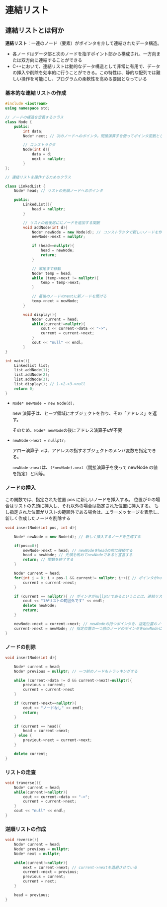 # 連結リスト

## 連結リストとは何か

**連結リスト**：一連のノード（要素）がポインタを介して連結されたデータ構造。

- 各ノードはデータ部と次のノードを指すポイント部から構成され、一方向または双方向に連結することができる
- C++において、連結リストは動的なデータ構造として非常に有用で、データの挿入や削除を効率的に行うことができる。この特性は、静的な配列では難しい操作を可能にし、プログラムの柔軟性を高める要因となっている

### 基本的な連結リストの作成

```C++
#include <iostream>
using namespace std;

// ノードの構造を定義するクラス
class Node {
    public:
        int data;
        Node* next; // 次のノードへのポインタ。間接演算子を使ってポインタ変数として定義

        // コンストラクタ
        Node(int d){
            data = d;
            next = nullptr;
        }
};

// 連結リストを操作するためのクラス

class LinkedList {
    Node* head; // リストの先頭ノードへのポインタ

    public:
        LinkedList(){
            head = nullptr;
        }

        // リストの最後尾ににノードを追加する関数
        void addNode(int d){
            Node* newNode = new Node(d); // コンストラクタで新しいノードを作成
            newNode->next = nullptr;

            if (head==nullptr){
                head = newNode;
                return;
            }

            // 末尾まで移動
            Node* temp = head;
            while (temp->next != nullptr){
                temp = temp->next;
            }

            // 最後のノードのnextに新ノードを繋げる
            temp->next = newNode;
        }

        void display(){
            Node* current = head;
            while(current!=nullptr){
                cout << current->data << "->";
                current = current->next;
            }
            cout << "null" << endl;
        }
}

int main(){
    Linkedlist list;
    list.addNode(1);
    list.addNode(2);
    list.addNode(3);
    list.display(); // 1->2->3->null
    return 0;
}
```

- `Node* newNode = new Node(d);`

  new 演算子は、ヒープ領域にオブジェクトを作り、その「アドレス」を返す。

  そのため、`Node* newNode`の後にアドレス演算子`&`が不要

- `newNode->next = nullptr;`

  アロー演算子`->`は、アドレスの指すオブジェクトのメンバ変数を指定できる。

  `newNode->next`は、`(*newNode).next`（間接演算子を使って newNode の値を指定）と同等。

### ノードの挿入

この関数では、指定された位置 pos に新しいノードを挿入する。
位置が０の場合はリストの先頭に挿入し、それ以外の場合は指定された位置に挿入する。
もし指定された位置がリストの範囲外である場合は、エラーメッセージを表示し、新しく作成したノードを削除する

```c++
void insertNode(int pos, int d){

    Node* newNode = new Node(d); // 新しく挿入するノードを生成する

    if(pos==0){
        newNode->next = head; // newNodeをheadの前に接続する
        head = newNode; // 先頭を改めてnewNodeであると宣言する
        return; // 関数を終了する
    }

    Node* current = head;
    for(int i = 0; i < pos-1 && current!= nullptr; i++){ // ポインタがnullptrでない限り、指定された位置posまでcurrentを進める
        current = current->next;
    }

    if (current == nullptr){ // ポインタがnullptrであるということは、連結リストの最終に達してしまったということ。つまり、指定された位置posがリストの長さ外であることを表す
        cout << "1がリストの範囲外です" << endl;
        delete newNode;
        return;
    }

    newNode->next = current->next; // newNodeの持つポインタを、指定位置のノードの次に指す
    current->next = newNode; // 指定位置の一つ前のノードのポインタをnewNodeに指す
}
```

### ノードの削除

```c++
void insertNode(int d){

    Node* current = head;
    Node* previous = nullptr; // 一つ前のノードもトラッキングする

    while (current->data != d && current->next!=nullptr){
        previous = current;
        current = current->next
    }

    if (current->next==nullptr){
        cout << "ノードなし" << endl;
        return;
    }

    if (current == head){
        head = current->next;
    } else {
        previout->next = current->next;
    }

    delete current;
}
```

### リストの走査

```c++
void traverse(){
    Node* current = head;
    while(current!=nullptr){
        cout << current->data << "->";
        current = current->next;
    }
    cout << "null" << endl;
}
```

### 逆順リストの作成
```c++
void reverse(){
    Node* current = head;
    Node* previous = nullptr;
    Node* next = nullptr;

    while(current!=nullptr){
        next = current->next; // current->nextを退避させている
        current->next = previous;
        previous = current;
        current = next;
    }

    head = previous;
}
```
